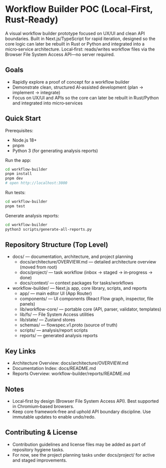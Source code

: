 # Workflow Builder POC (Local‑First, Rust‑Ready)

A visual workflow builder prototype focused on UX/UI and clean API boundaries. Built in Next.js/TypeScript for rapid iteration, designed so the core logic can later be rebuilt in Rust or Python and integrated into a micro‑service architecture. Local‑first: reads/writes workflow files via the Browser File System Access API—no server required.

## Goals
- Rapidly explore a proof of concept for a workflow builder
- Demonstrate clean, structured AI‑assisted development (plan → implement → integrate)
- Focus on UX/UI and APIs so the core can later be rebuilt in Rust/Python and integrated into micro‑services

## Quick Start
Prerequisites:
- Node.js 18+
- pnpm
- Python 3 (for generating analysis reports)

Run the app:
```bash
cd workflow-builder
pnpm install
pnpm dev
# open http://localhost:3000
```

Run tests:
```bash
cd workflow-builder
pnpm test
```

Generate analysis reports:
```bash
cd workflow-builder
python3 scripts/generate-all-reports.py
```

## Repository Structure (Top Level)
- docs/ — documentation, architecture, and project planning
  - docs/architecture/OVERVIEW.md — detailed architecture overview (moved from root)
  - docs/project/ — task workflow (inbox → staged → in‑progress → done)
  - docs/context/ — context packages for tasks/workflows
- workflow-builder/ — Next.js app, core library, scripts, and reports
  - app/ — main editor UI (App Router)
  - components/ — UI components (React Flow graph, inspector, file panels)
  - lib/workflow-core/ — portable core (API, parser, validator, templates)
  - lib/fs/ — File System Access utilities
  - lib/state/ — Zustand stores
  - schemas/ — flowspec.v1.proto (source of truth)
  - scripts/ — analysis/report scripts
  - reports/ — generated analysis reports

## Key Links
- Architecture Overview: docs/architecture/OVERVIEW.md
- Documentation Index: docs/README.md
- Reports Overview: workflow-builder/reports/README.md

## Notes
- Local‑first by design (Browser File System Access API). Best supported in Chromium‑based browsers.
- Keep core framework‑free and uphold API boundary discipline. Use immutable updates to enable undo/redo.

## Contributing & License
- Contribution guidelines and license files may be added as part of repository hygiene tasks.
- For now, see the project planning tasks under docs/project/ for active and staged improvements.
